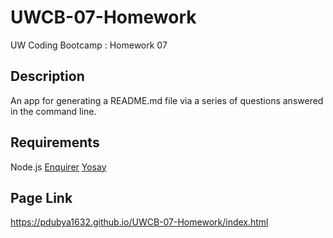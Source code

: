 # UWCB-07-Homework
UW Coding Bootcamp : Homework 07

## Description
An app for generating a README.md file via a series of questions answered in the command line.

## Requirements
Node.js 
<a href="https://github.com/enquirer/enquirer">Enquirer</a>
<a href="https://github.com/yeoman/yosay">Yosay</a>

## Page Link
<a href="https://pdubya1632.github.io/UWCB-07-Homework/index.html">https://pdubya1632.github.io/UWCB-07-Homework/index.html</a>